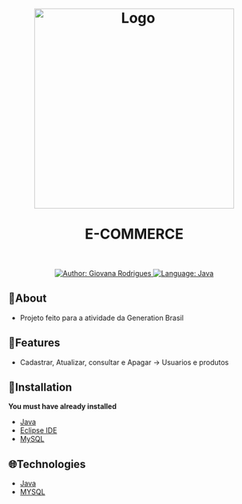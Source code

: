 <h1 align="center">
	<img src="https://i.imgur.com/1ivr7ac.png"  alt="Logo"  width="400"><br><br>
	E-COMMERCE
</h1>

<div>
    <p align="center">
        <em>
            <br><br>
        </em>
    <a href="" target="_blank">
        <img src="https://img.shields.io/static/v1?label=Author&message=Bruno&color=00ba6d&style=for-the-badge&logo=LinkedIn" alt="Author: Giovana Rodrigues">
    </a>
    <a href="https://www.oracle.com/br/">
		<img  src="https://img.shields.io/static/v1?label=Language&message=Java&color=red&style=for-the-badge&logo=Java"  alt="Language: Java">
	</a>
    </p>
</div>


## 📌About
 - Projeto feito para a atividade da Generation Brasil

## 🚀Features

- Cadastrar, Atualizar, consultar e Apagar -> Usuarios e produtos

## 📕Installation

**You must have already installed**
- [Java](https://www.oracle.com/br/java/technologies/downloads/)
- [Eclipse IDE](https://www.eclipse.org/downloads/)
- [MySQL](https://dev.mysql.com/downloads/)

## 🌐Technologies

- [Java ](https://www.oracle.com/br)
- [MYSQL](https://www.mysql.com/)
